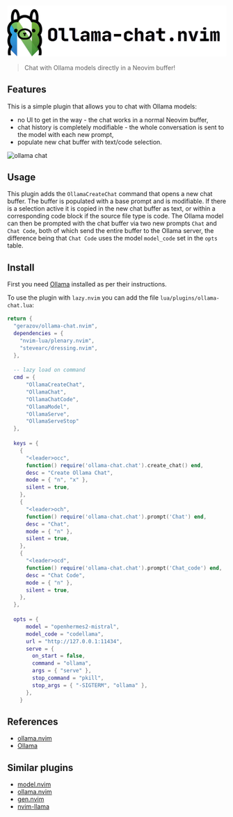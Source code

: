 <img src="media/ollama-chat-nvim.png" alt="Ollama chat logo">

> Chat with Ollama models directly in a Neovim buffer!

## Features

This is a simple plugin that allows you to chat with Ollama models:
- no UI to get in the way - the chat works in a normal Neovim buffer, 
- chat history is completely modifiable - the whole conversation is sent to the model with each new prompt,
- populate new chat buffer with text/code selection.

![ollama chat](https://github.com/nomnivore/ollama.nvim/assets/15214418/8070342e-74d2-4086-afed-6835d954aeb2)

## Usage

This plugin adds the `OllamaCreateChat` command that opens a new chat buffer. The buffer is populated with a base prompt and is modifiable. If there is a selection active it is copied in the new chat buffer as text, or within a corresponding code block if the source file type is code.
The Ollama model can then be prompted with the chat buffer via two new prompts `Chat` and `Chat Code`, both of which send the entire buffer to the Ollama server, the difference being that `Chat Code` uses the model `model_code` set in the `opts` table.

## Install

First you need [Ollama](https://ollama.ai/) installed as per their instructions.

To use the plugin with `lazy.nvim` you can add the file `lua/plugins/ollama-chat.lua`:

```lua
return {
  "gerazov/ollama-chat.nvim",
  dependencies = {
    "nvim-lua/plenary.nvim",
    "stevearc/dressing.nvim",
  },

  -- lazy load on command
  cmd = {
      "OllamaCreateChat",
      "OllamaChat",
      "OllamaChatCode",
      "OllamaModel",
      "OllamaServe",
      "OllamaServeStop"
  },

  keys = {
    {
      "<leader>occ",
      function() require('ollama-chat.chat').create_chat() end,
      desc = "Create Ollama Chat",
      mode = { "n", "x" },
      silent = true,
    },
    {
      "<leader>och",
      function() require('ollama-chat.chat').prompt('Chat') end,
      desc = "Chat",
      mode = { "n" },
      silent = true,
    },
    {
      "<leader>ocd",
      function() require('ollama-chat.chat').prompt('Chat_code') end,
      desc = "Chat Code",
      mode = { "n" },
      silent = true,
    },
  },

  opts = {
      model = "openhermes2-mistral",
      model_code = "codellama",
      url = "http://127.0.0.1:11434",
      serve = {
        on_start = false,
        command = "ollama",
        args = { "serve" },
        stop_command = "pkill",
        stop_args = { "-SIGTERM", "ollama" },
      },
    }
```

## References

- [ollama.nvim](https://github.com/nomnivore/ollama.nvim) 
- [Ollama](https://ollama.ai/)

## Similar plugins

- [model.nvim](https://github.com/gsuuon/model.nvim)
- [ollama.nvim](https://github.com/nomnivore/ollama.nvim)
- [gen.nvim](https://github.com/David-Kunz/gen.nvim)
- [nvim-llama](https://github.com/jpmcb/nvim-llama)
